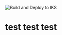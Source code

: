 ![Build and Deploy to IKS](https://github.com/dale-razee/webapp/workflows/Build%20and%20Deploy%20to%20IKS/badge.svg?branch=master)

# test test test
